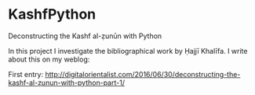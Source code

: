 # KashfPython
Deconstructing the Kashf al-ẓunūn with Python

In this project I investigate the bibliographical work by Ḥajjī Khalīfa. I write about this on my weblog:

First entry:  http://digitalorientalist.com/2016/06/30/deconstructing-the-kashf-al-ẓunun-with-python-part-1/
